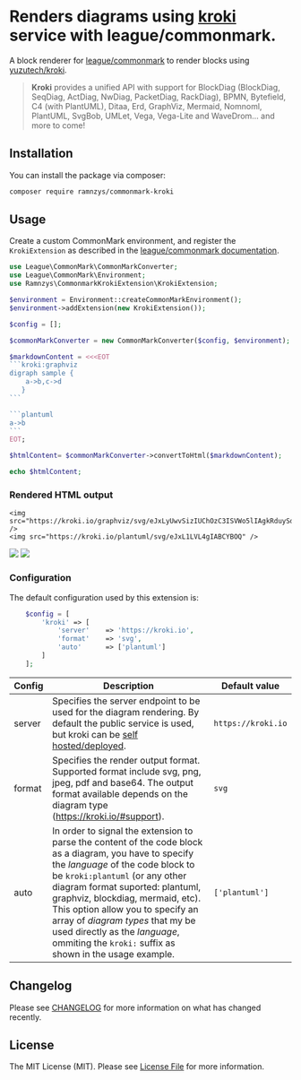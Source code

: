 # Renders diagrams using [kroki](https://kroki.io) service with league/commonmark.

A block renderer for  [league/commonmark](https://github.com/thephpleague/commonmark) to render blocks using [yuzutech/kroki](https://github.com/yuzutech/kroki).

> **Kroki** provides a unified API with support for BlockDiag (BlockDiag, SeqDiag, ActDiag, NwDiag, PacketDiag, RackDiag), BPMN, Bytefield, C4 (with PlantUML), Ditaa, Erd, GraphViz, Mermaid, Nomnoml, PlantUML, SvgBob, UMLet, Vega, Vega-Lite and WaveDrom…​ and more to come!

## Installation

You can install the package via composer:

```bash
composer require ramnzys/commonmark-kroki
```
## Usage

Create a custom CommonMark environment, and register the `KrokiExtension` as described in the [league/commonmark documentation](https://commonmark.thephpleague.com/1.5/customization/extensions/).

````php
use League\CommonMark\CommonMarkConverter;
use League\CommonMark\Environment;
use Ramnzys\CommonmarkKrokiExtension\KrokiExtension;

$environment = Environment::createCommonMarkEnvironment();
$environment->addExtension(new KrokiExtension());

$config = [];

$commonMarkConverter = new CommonMarkConverter($config, $environment);

$markdownContent = <<<EOT
```kroki:graphviz
digraph sample {
    a->b,c->d
   }
```

```plantuml
a->b
```
EOT;

$htmlContent= $commonMarkConverter->convertToHtml($markdownContent);

echo $htmlContent;
````
### Rendered HTML output

````
<img src="https://kroki.io/graphviz/svg/eJxLyUwvSizIUChOzC3ISVWo5lIAgkRduySdZF27FBCvlgsA13gKJA" />
<img src="https://kroki.io/plantuml/svg/eJxL1LVL4gIABCYBOQ" />
````
![](https://kroki.io/graphviz/svg/eJxLyUwvSizIUChOzC3ISVWo5lIAgkRduySdZF27FBCvlgsA13gKJA)
![](https://kroki.io/plantuml/svg/eJxL1LVL4gIABCYBOQ)

### Configuration

The default configuration used by this extension is:
```php
    $config = [
        'kroki' => [
            'server'    => 'https://kroki.io',
            'format'    => 'svg',
            'auto'      => ['plantuml']
        ]
    ];
```

| Config | Description | Default value |
|---|---|---|
|server|Specifies the server endpoint to be used for the diagram rendering. By default the public service is used, but kroki can be [self hosted/deployed](https://docs.kroki.io/kroki/setup/install/). |`https://kroki.io`|
|format|Specifies the render output format. Supported format include svg, png, jpeg, pdf and base64. The output format available depends on the diagram type (https://kroki.io/#support). | `svg` |
|auto| In order to signal the extension to parse the content of the code block as a diagram, you have to specify the *language* of the code block to be `kroki:plantuml` (or any other diagram format suported: plantuml, graphviz, blockdiag, mermaid, etc). This option allow you to specify an array of *diagram types* that my be used directly as the *language*, ommiting the `kroki:` suffix as shown in the usage example. | `['plantuml']`|

## Changelog

Please see [CHANGELOG](CHANGELOG.md) for more information on what has changed recently.

## License

The MIT License (MIT). Please see [License File](LICENSE.md) for more information.
